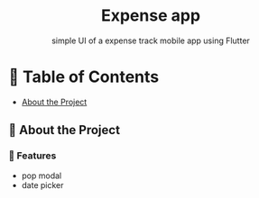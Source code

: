 <div align='center'>

<h1>Expense app</h1>
<p>simple UI of a expense track mobile app using Flutter</p>



</div>

# :notebook_with_decorative_cover: Table of Contents

- [About the Project](#star2-about-the-project)


## :star2: About the Project

### :dart: Features
- pop modal
- date picker
